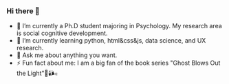 ### Hi there 👋


<!-- **QianhuiNi/QianhuiNi** is a ✨ _special_ ✨ repository because its `README.md` (this file) appears on your GitHub profile.

Here are some ideas to get you started: -->

- 🔭 I’m currently a Ph.D student majoring in Psychology. My research area is social cognitive development. 
- 🌱 I’m currently learning python, html&css&js, data science, and UX research.
- 💬 Ask me about anything you want.
- ⚡ Fun fact about me: I am a big fan of the book series "Ghost Blows Out the Light"👻🕯️🌬️

